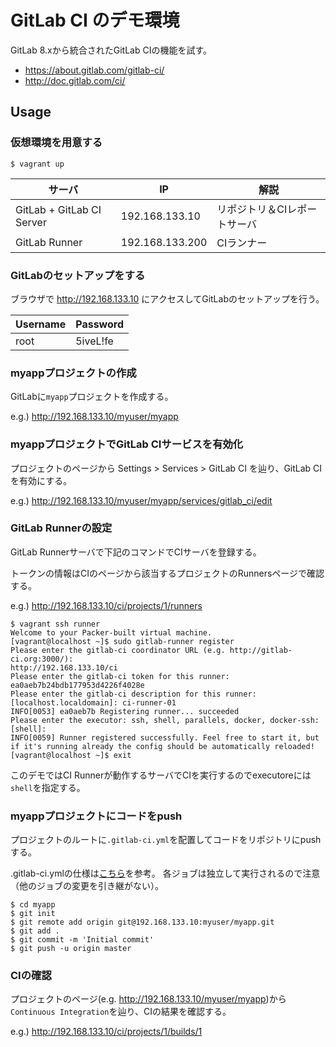 # GitLab CI のデモ環境

GitLab 8.xから統合されたGitLab CIの機能を試す。

* https://about.gitlab.com/gitlab-ci/
* http://doc.gitlab.com/ci/

## Usage

### 仮想環境を用意する

```
$ vagrant up
```

| サーバ                    | IP              | 解説                         |
| ---                       | ---             | ---                          |
| GitLab + GitLab CI Server | 192.168.133.10  | リポジトリ＆CIレポートサーバ |
| GitLab Runner             | 192.168.133.200 | CIランナー                   |

### GitLabのセットアップをする

ブラウザで http://192.168.133.10 にアクセスしてGitLabのセットアップを行う。

| Username | Password |
| ---      | ---      |
| root     | 5iveL!fe |

### myappプロジェクトの作成

GitLabに`myapp`プロジェクトを作成する。

e.g.) http://192.168.133.10/myuser/myapp

### myappプロジェクトでGitLab CIサービスを有効化

プロジェクトのページから Settings > Services > GitLab CI を辿り、GitLab CIを有効にする。

e.g.) http://192.168.133.10/myuser/myapp/services/gitlab_ci/edit

### GitLab Runnerの設定

GitLab Runnerサーバで下記のコマンドでCIサーバを登録する。

トークンの情報はCIのページから該当するプロジェクトのRunnersページで確認する。

e.g.) http://192.168.133.10/ci/projects/1/runners

```
$ vagrant ssh runner
Welcome to your Packer-built virtual machine.
[vagrant@localhost ~]$ sudo gitlab-runner register
Please enter the gitlab-ci coordinator URL (e.g. http://gitlab-ci.org:3000/):
http://192.168.133.10/ci
Please enter the gitlab-ci token for this runner:
ea0aeb7b24bdb177953d4226f4028e
Please enter the gitlab-ci description for this runner:
[localhost.localdomain]: ci-runner-01
INFO[0053] ea0aeb7b Registering runner... succeeded
Please enter the executor: ssh, shell, parallels, docker, docker-ssh:
[shell]:
INFO[0059] Runner registered successfully. Feel free to start it, but if it's running already the config should be automatically reloaded!
[vagrant@localhost ~]$ exit
```

このデモではCI Runnerが動作するサーバでCIを実行するのでexecutoreには`shell`を指定する。

### myappプロジェクトにコードをpush

プロジェクトのルートに`.gitlab-ci.yml`を配置してコードをリポジトリにpushする。

.gitlab-ci.ymlの仕様は[こちら](http://doc.gitlab.com/ci/yaml/README.html)を参考。
各ジョブは独立して実行されるので注意（他のジョブの変更を引き継がない）。

```
$ cd myapp
$ git init
$ git remote add origin git@192.168.133.10:myuser/myapp.git
$ git add .
$ git commit -m 'Initial commit'
$ git push -u origin master
```

### CIの確認

プロジェクトのページ(e.g. http://192.168.133.10/myuser/myapp)から`Continuous Integration`を辿り、CIの結果を確認する。

e.g.) http://192.168.133.10/ci/projects/1/builds/1


